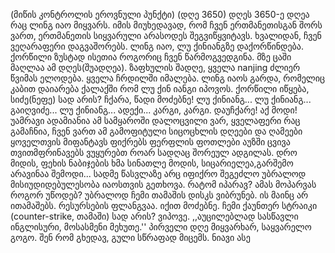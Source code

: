 (მიწის კონტროლის ეროვნული პუნქტი)
(დღე 3650)
დღეს 3650-ე დღეა რაც ლინგ იაო მიყვარს.
იმის მიუხედავად, რომ ჩვენ ერთმანეთისგან შორს ვართ,
ერთმანეთის სიყვარული არასოდეს შეგვიწყვიტავს.
ხვალიდან,
ჩვენ ვეღარაფერი დაგვაშორებს.
ლინგ იაო, 
ლუ ქინიანგზე დაქორწინდება.
ქორწილი
ზუსტად ისეთია როგორიც ჩვენ წარმოგვედგინა.
მზე ცაში მაღლაა ამ დღეს(შუადღეა).
ზაფხულის შადღე,
ყველა nanjing ძლიერ წვიმას ელოდება.
ყველა ჩრდილში იმალება.
ლინგ იაოს გარდა,
რომელიც კაბით დაიარება ქალაქში 
რომ ლუ ქინ იანგი იპოვოს.
ქორწილი იწყება, სიძე(ნეფე) სად არის?
ჩქარა, წადი მოძებნე!
ლუ ქინიანგ...
ლუ ქინიანგ... გაიღვიძე...
ლუ ქინიანგ...
ადექი...
კარგი, კარგი.
დაუჩქარე!
აქ მოდი!
უამრავი ადამიანია ამ სამყაროში
დალოცვილი ვარ, ყველაფერი რაც გამაჩნია, ჩვენ ვართ
ამ გამოფიტული სიცოცხლის დღეები და ღამეები
ყოველთვის მიფანტავს ფიქრებს
ფერფლის ფოთლები აუზში ცვივა
თვითმფრინავებს ვუყურებთ როარ სადღაც შორეულ ადგილას.
დრო მიდის, ფეხის ნაბიჯების ხმა
სინათლე მოდის, სიცარიელეა,გარშემო არავინაა 
შემოდი...
სადმე წასვლაზე არც იფიქრო
შეგეძლო უბრალოდ მისიუდიდებულესობა იაოსთვის გეთხოვა.
რატომ იპარავ?
ამას მოპარვას როგორ უწოდებ?
უბრალოდ ჩემი თამაშის დისკს ვიბრუნებ.
ის მაინც არ ითამაშებს.
რესურსების ფლანგვაა.
იქით მოძებნე.
ჩემი ქაუნთერ სტრაიკი (counter-strike,  თამაში) სად არის?
ვიპოვე.
,,აუცილებლად სასწავლი ინგლისური, მოსასმენი მეხუთე.''
პირველი დღე
მიყვარხარ, საყვარელო გოგო.
შენ რომ გხედავ, გული სწრაფად მიცემს.
ნიავი ასე



